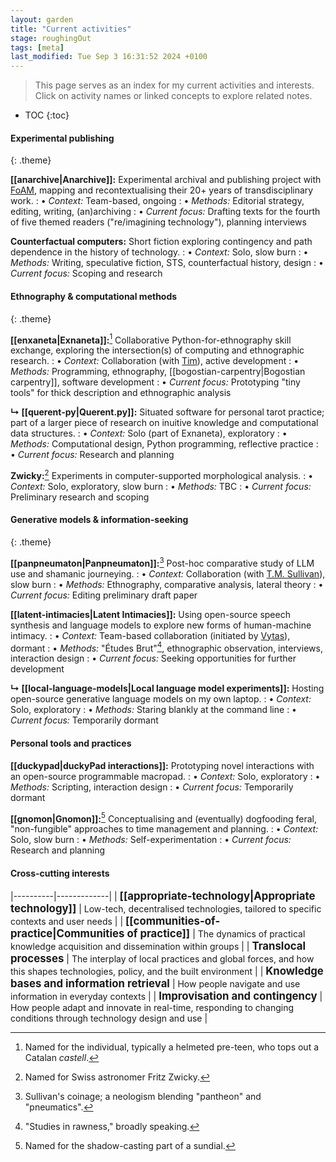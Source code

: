 ```yaml
---  
layout: garden
title: "Current activities"
stage: roughingOut
tags: [meta]
last_modified: Tue Sep 3 16:31:52 2024 +0100
---
```


> This page serves as an index for my current activities and interests. Click on activity names or linked concepts to explore related notes.

* TOC
{:toc}

#### Experimental publishing
{: .theme}

**[[anarchive|Anarchive]]:** Experimental archival and publishing project with [FoAM](https://fo.am/about/), mapping and recontextualising their 20+ years of transdisciplinary work.
: • _Context:_ Team-based, ongoing
: • _Methods:_ Editorial strategy, editing, writing, (an)archiving
: • _Current focus:_ Drafting texts for the fourth of five themed readers ("re/imagining technology"), planning interviews

<!-- -->

**Counterfactual computers:** Short fiction exploring contingency and path dependence in the history of technology.
: • _Context:_ Solo, slow burn
: • _Methods:_ Writing, speculative fiction, STS, counterfactual history, design
: • _Current focus:_ Scoping and research


#### Ethnography & computational methods
{: .theme}

**[[enxaneta|Exnaneta]]:**[^1] Collaborative Python-for-ethnography skill exchange, exploring the intersection(s) of computing and ethnographic research.
: • _Context:_ Collaboration (with [Tim](https://www.timcowlishaw.co.uk/)), active development
: • _Methods:_ Programming, ethnography, [[bogostian-carpentry|Bogostian carpentry]], software development
: • _Current focus:_ Prototyping "tiny tools" for thick description and ethnographic analysis  

<!-- -->

**↳ [[querent-py|Querent.py]]:** Situated software for personal tarot practice; part of a larger piece of research on inuitive knowledge and computational data structures.
: • _Context:_ Solo (part of Exnaneta), exploratory
: • _Methods:_ Computational design, Python programming, reflective practice
: • _Current focus:_ Research and planning

<!-- -->

**Zwicky:**[^2] Experiments in computer-supported morphological analysis.
: • _Context:_ Solo, exploratory, slow burn
: • _Methods:_ TBC
: • _Current focus:_ Preliminary research and scoping


#### Generative models & information-seeking
{: .theme}

**[[panpneumaton|Panpneumaton]]:**[^3] Post-hoc comparative study of LLM use and shamanic journeying.
: • _Context:_ Collaboration (with [T.M. Sullivan](https://tmsullivan.co.uk/)), slow burn
: • _Methods:_ Ethnography, comparative analysis, lateral theory
: • _Current focus:_ Editing preliminary draft paper

<!-- -->

**[[latent-intimacies|Latent Intimacies]]:** Using open-source speech synthesis and language models to explore new forms of human-machine intimacy.
: • _Context:_ Team-based collaboration (initiated by [Vytas](https://vjnks.com/bio)), dormant
: • _Methods:_ "Études Brut"[^4], ethnographic observation, interviews, interaction design
: • _Current focus:_ Seeking opportunities for further development

<!-- -->

**↳ [[local-language-models|Local language model experiments]]:** Hosting open-source generative language models on my own laptop.
: • _Context:_ Solo, exploratory
: • _Methods:_ Staring blankly at the command line
: • _Current focus:_ Temporarily dormant


#### Personal tools and practices

**[[duckypad|duckyPad interactions]]:** Prototyping novel interactions with an open-source programmable macropad.
: • _Context:_ Solo, exploratory
: • _Methods:_ Scripting, interaction design
: • _Current focus:_ Temporarily dormant

<!-- -->

**[[gnomon|Gnomon]]:**[^5] Conceptualising and (eventually) dogfooding feral, "non-fungible" approaches to time management and planning.
: • _Context:_ Solo, slow burn
: • _Methods:_ Self-experimentation
: • _Current focus:_ Research and planning


#### Cross-cutting interests

|----------|-------------|
| <big>**[[appropriate-technology|Appropriate technology]]**</big> | Low-tech, decentralised technologies, tailored to specific contexts and user needs |
| <big>**[[communities-of-practice|Communities of practice]]**</big> | The dynamics of practical knowledge acquisition and dissemination within groups |
| <big>**Translocal processes**</big> | The interplay of local practices and global forces, and how this shapes technologies, policy, and the built environment |
| <big>**Knowledge bases and information retrieval**</big> | How people navigate and use information in everyday contexts |
| <big>**Improvisation and contingency**</big> | How people adapt and innovate in real-time, responding to changing conditions through technology design and use |

[^1]: Named for the individual, typically a helmeted pre-teen, who tops out a Catalan _castell_.
[^2]: Named for Swiss astronomer Fritz Zwicky.
[^3]: Sullivan's coinage; a neologism blending "pantheon" and "pneumatics".
[^4]: "Studies in rawness," broadly speaking.
[^5]: Named for the shadow-casting part of a sundial.